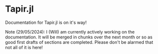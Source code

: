 # Tapir.jl

Documentation for Tapir.jl is on it's way!

Note (29/05/2024): I (Will) am currently actively working on the documentation.
It will be merged in chunks over the next month or so as good first drafts of sections are completed.
Please don't be alarmed that not all of it is here!
